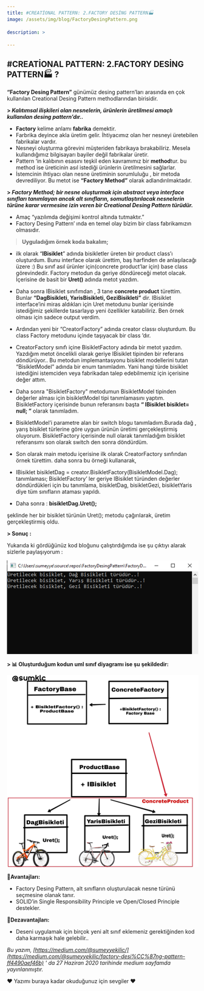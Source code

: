 ```yaml
---
title: #CREATİONAL PATTERN: 2.FACTORY DESİNG PATTERN🏭
image: /assets/img/blog/FactoryDesingPattern.png

description: >

---
```

## #CREATİONAL PATTERN: 2.FACTORY DESİNG PATTERN🏭 ?

**“Factory Desing Pattern”** günümüz desing pattern’ları arasında en çok kullanılan Creational Desing Pattern methodlarından birisidir.

**> _Kalıtımsal ilişkileri olan nesnelerin, ürünlerin üretilmesi amaçlı kullanılan desing pattern’dır.._**

-   **Factory** kelime anlamı **fabrika** demektir.
-   Farbrika deyince akla üretim gelir. İhtiyacımız olan her nesneyi üretebilen fabrikalar vardır.
-   Nesneyi oluşturma görevini müşteriden fabrikaya bırakabiliriz. Mesela kullandığımız bilgisayarı bayiler değil fabrikalar üretir.
-   Pattern ‘in kalıbının esasını teşkil eden kavramımız bir **method**tur. bu method ise üreticinin asıl istediği ürünlerin üretilmesini sağlarlar.
-   İstemcinin ihtiyacı olan nesne üretiminin sorumluluğu , bir metoda devrediliyor. Bu metot ise **“Factory Method”** olarak adlandırılmaktadır.

**> **_Factory Method; bir nesne oluşturmak için abstract veya interface sınıfları tanımlayan ancak alt sınıfların, somutlaştırılacak nesnelerin türüne karar vermesine izin veren bir Creational Desing Pattern türüdür._****

-   Amaç “yazılımda değişimi kontrol altında tutmaktır.”
-   Factory Desing Pattern’ ında en temel olay bizim bir class fabrikamızın olmasıdır.

> **Uyguladığım örnek koda bakalım;**

<script src=”https://gist.github.com/sumeyyekilic/0be860b57a86cc2405b401b8c15a5fa3.js"></script> 

-   ilk olarak “**IBisiklet**” adında bisikletler üreten bir product class’ı oluşturdum. Bunu interface olarak ürettim, baş harfinden de anlaşılacağı üzere :) Bu sınıf asıl ürünler için(concrete product’lar için) base class görevindedir. Factory metodun da geriye döndüreceği metot olacak. İçerisine de basit bir **Uret()** adında metot yazdım.

-   Daha sonra IBisiklet sınıfımdan , 3 tane **concrete product** türettim. Bunlar **“DagBisikleti, YarisBisikleti, GeziBisikleti”** dir. IBisiklet interface’ini miras aldıkları için Uret metodunu bunlar içerisinde istediğimiz şekillerde tasarlayıp yeni özellikler katabiliriz. Ben örnek olması için sadece output verdim.

-   Ardından yeni bir “CreatorFactory” adında creator classı oluşturdum. Bu class Factory metodunu içinde taşıyacak bir class ’dır.

-   CreatorFactory sınıfı içine BisikletFactory adında bir metot yazdım. Yazdığım metot öncelikli olarak geriye IBisiklet tipinden bir referans döndürüyor.. Bu metodun implemantasyonu bisiklet modellerini tutan “BisikletModel” adında bir enum tanımladım. Yani hangi türde bisiklet istediğini istemciden veya fabrikadan talep edebilmemiz için içerisine değer attım.

-   Daha sonra "BisikletFactory" metodumun BisikletModel tipinden değerler alması için bisikletModel tipi tanımlamasını yaptım. BisikletFactory içerisinde bunun referansını başta **“ IBisiklet bisiklet= null; ”** olarak tanımladım.

-   BisikletModel’i parametre alan bir switch blogu tanımladıım.Burada dağ , yarış bisiklet türlerine göre uygun ürünün üretimi gerçekleştirmiş oluyorum. BisikletFactory içerisinde null olarak tanımladığım bisiklet referansımı son olarak switch den sonra döndürdüm.

-   Son olarak main metodu içerisine ilk olarak CreatorFactory sınfından örnek türettim. daha sonra bu örneği kullanarak,

-   IBisiklet bisikletDag = creator.BisikletFactory(BisikletModel.Dag); tanımlaması; BisikletFactory’ ler geriye IBisiklet türünden değerler döndürdükleri için bu tanımlama, bisikletDag, bisikletGezi, bisikletYaris diye tüm sınıfların ataması yapıldı.

-   Daha sonra : **bisikletDag.Uret();**

şeklinde her bir bisiklet türünün Uret(); metodu çağırılarak, üretim gerçekleştirmiş oldu.

**> **Sonuç :****

Yukarıda ki gördüğünüz kod bloğunu çalıştırdığımda ise şu çıktıyı alarak sizlerle paylaşıyorum :

![singletonDesingPattern](/assets/img/blog/fdp.png)

**> **📊 Oluşturduğum kodun uml sınıf diyagramı ise şu şekildedir:****

![singletonDesingPattern](/assets/img/blog/FactoryDesingPattern2.jpg)


**📌Avantajları:**

-   Factory Desing Pattern, alt sınıfların oluşturulacak nesne türünü seçmesine olanak tanır.
-   SOLID’in Single Responsibility Principle ve Open/Closed Principle destekler.

**📌Dezavantajları:**

-   Deseni uygulamak için birçok yeni alt sınıf eklemeniz gerektiğinden kod daha karmaşık hale gelebilir..

_Bu yazım, [https://medium.com/@sumeyyekilic/](https://medium.com/@sumeyyekilic/factory-desi%CC%87ng-pattern-ff4490aef46b) ' da 27 Haziran 2020 tarihinde medium sayfamda yayınlanmıştır._

❤ Yazımı buraya kadar okuduğunuz için sevgiler ❤